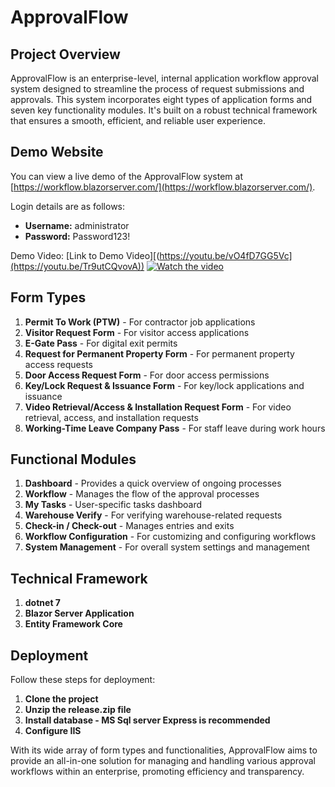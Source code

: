 # ApprovalFlow

## Project Overview

ApprovalFlow is an enterprise-level, internal application workflow approval system designed to streamline the process of request submissions and approvals. This system incorporates eight types of application forms and seven key functionality modules. It's built on a robust technical framework that ensures a smooth, efficient, and reliable user experience.

## Demo Website

You can view a live demo of the ApprovalFlow system at [https://workflow.blazorserver.com/](https://workflow.blazorserver.com/). 

Login details are as follows:

- **Username:** administrator
- **Password:** Password123!

Demo Video: [Link to Demo Video][(https://youtu.be/vO4fD7GG5Vc](https://youtu.be/Tr9utCQvovA))
[![Watch the video](https://github-production-user-asset-6210df.s3.amazonaws.com/1549611/246611646-ad286498-8459-42c1-88dd-92776bfd35ae.png)](https://youtu.be/Tr9utCQvovA)

## Form Types

1. **Permit To Work (PTW)** - For contractor job applications
2. **Visitor Request Form** - For visitor access applications
3. **E-Gate Pass** - For digital exit permits
4. **Request for Permanent Property Form** - For permanent property access requests
5. **Door Access Request Form** - For door access permissions
6. **Key/Lock Request & Issuance Form** - For key/lock applications and issuance
7. **Video Retrieval/Access & Installation Request Form** - For video retrieval, access, and installation requests
8. **Working-Time Leave Company Pass** - For staff leave during work hours 

## Functional Modules

1. **Dashboard** - Provides a quick overview of ongoing processes
2. **Workflow** - Manages the flow of the approval processes
3. **My Tasks** - User-specific tasks dashboard
4. **Warehouse Verify** - For verifying warehouse-related requests
5. **Check-in / Check-out** - Manages entries and exits
6. **Workflow Configuration** - For customizing and configuring workflows
7. **System Management** - For overall system settings and management

## Technical Framework

1. **dotnet 7**
2. **Blazor Server Application**
3. **Entity Framework Core**

## Deployment

Follow these steps for deployment:

1. **Clone the project**
2. **Unzip the release.zip file**
3. **Install database - MS Sql server Express is recommended**
4. **Configure IIS**

With its wide array of form types and functionalities, ApprovalFlow aims to provide an all-in-one solution for managing and handling various approval workflows within an enterprise, promoting efficiency and transparency.